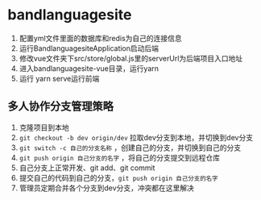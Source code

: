 # bandlanguagesite
1. 配置yml文件里面的数据库和redis为自己的连接信息
2. 运行BandlanguagesiteApplication启动后端
3. 修改vue文件夹下src/store/global.js里的serverUrl为后端项目入口地址
4. 进入bandlanguagesite-vue目录，运行yarn
5. 运行 yarn serve运行前端

## 多人协作分支管理策略
1. 克隆项目到本地
2. `git checkout -b dev origin/dev` 拉取dev分支到本地，并切换到dev分支
3. `git switch -c 自己的分支名称` ，创建自己的分支，并切换到自己的分支
4. `git push origin 自己分支的名字` ，将自己的分支提交到远程仓库
5. 自己分支上正常开发、git add、git commit
6. 提交自己的代码到自己的分支，`git push origin 自己分支的名字`
7. 管理员定期合并各个分支到dev分支，冲突都在这里解决
